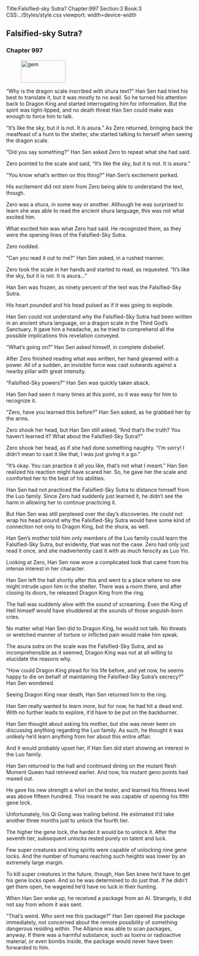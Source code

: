 Title:Falsified-sky Sutra? 
Chapter:997 
Section:3 
Book:3 
CSS:../Styles/style.css 
viewport: width=device-width
  
## Falsified-sky Sutra?
### Chapter 997 
<figure>
	<img src="../Images/gem.gif" alt="gem" id="gem" width="120" height="60" />
</figure>
  

  
  “Why is the dragon scale inscribed with shura text?” Han Sen had tried his best to translate it, but it was mostly to no avail. So he turned his attention back to Dragon King and started interrogating him for information. But the spirit was tight-lipped, and no death threat Han Sen could make was enough to force him to talk.

“It’s like the sky, but it is not. It is asura.” As Zero returned, bringing back the meatfeast of a hunt to the shelter, she started talking to herself when seeing the dragon scale.

“Did you say something?” Han Sen asked Zero to repeat what she had said.

Zero pointed to the scale and said, “It’s like the sky, but it is not. It is asura.”

“You know what’s written on this thing?” Han Sen’s excitement perked.

His excitement did not stem from Zero being able to understand the text, though.

Zero was a shura, in some way or another. Although he was surprised to learn she was able to read the ancient shura language, this was not what excited him.

What excited him was what Zero had said. He recognized them, as they were the opening lines of the Falsified-Sky Sutra.

Zero nodded.

“Can you read it out to me?” Han Sen asked, in a rushed manner.

Zero took the scale in her hands and started to read, as requested. “It’s like the sky, but it is not. It is asura…”

Han Sen was frozen, as ninety percent of the text was the Falsified-Sky Sutra.

His heart pounded and his head pulsed as if it was going to explode.

Han Sen could not understand why the Falsified-Sky Sutra had been written in an ancient shura language, on a dragon scale in the Third God’s Sanctuary. It gave him a headache, as he tried to comprehend all the possible implications this revelation conveyed.

“What’s going on?” Han Sen asked himself, in complete disbelief.

After Zero finished reading what was written, her hand gleamed with a power. All of a sudden, an invisible force was cast outwards against a nearby pillar with great intensity.

“Falsified-Sky powers?” Han Sen was quickly taken aback.

Han Sen had seen it many times at this point, so it was easy for him to recognize it.

“Zero, have you learned this before?” Han Sen asked, as he grabbed her by the arms.

Zero shook her head, but Han Sen still asked, “And that’s the truth? You haven’t learned it? What about the Falsified-Sky Sutra?”

Zero shook her head, as if she had done something naughty. “I’m sorry! I didn’t mean to cast it like that, I was just giving it a go.”

“It’s okay. You can practice it all you like, that’s not what I meant.” Han Sen realized his reaction might have scared her. So, he gave her the scale and comforted her to the best of his abilities.

Han Sen had not practiced the Falsified-Sky Sutra to distance himself from the Luo family. Since Zero had suddenly just learned it, he didn’t see the harm in allowing her to continue practicing it.

But Han Sen was still perplexed over the day’s discoveries. He could not wrap his head around why the Falsified-Sky Sutra would have some kind of connection not only to Dragon King, but the shura, as well.

Han Sen’s mother told him only members of the Luo family could learn the Falsified-Sky Sutra, but evidently, that was not the case. Zero had only just read it once, and she inadvertently cast it with as much ferocity as Luo Yin.

Looking at Zero, Han Sen now wore a complicated look that came from his intense interest in her character.

Han Sen left the hall shortly after this and went to a place where no one might intrude upon him in the shelter. There was a room there, and after closing its doors, he released Dragon King from the ring.

The hall was suddenly alive with the sound of screaming. Even the King of Hell himself would have shuddered at the sounds of those anguish-born cries.

No matter what Han Sen did to Dragon King, he would not talk. No threats or wretched manner of torture or inflicted pain would make him speak.

The asura sutra on the scale was the Falsified-Sky Sutra, and as incomprehensible as it seemed, Dragon King was not at all willing to elucidate the reasons why.

“How could Dragon King plead for his life before, and yet now, he seems happy to die on behalf of maintaining the Falsified-Sky Sutra’s secrecy?” Han Sen wondered.

Seeing Dragon King near death, Han Sen returned him to the ring.

Han Sen really wanted to learn more, but for now, he had hit a dead end. With no further leads to explore, it’d have to be put on the backburner.

Han Sen thought about asking his mother, but she was never keen on discussing anything regarding the Luo family. As such, he thought it was unlikely he’d learn anything from her about this entire affair.

And it would probably upset her, if Han Sen did start showing an interest in the Luo family.

Han Sen returned to the hall and continued dining on the mutant flesh Moment Queen had retrieved earlier. And now, his mutant geno points had maxed out.

He gave his new strength a whirl on the tester, and learned his fitness level was above fifteen hundred. This meant he was capable of opening his fifth gene lock.

Unfortunately, his Qi Gong was trailing behind. He estimated it’d take another three months just to unlock the fourth tier.

The higher the gene lock, the harder it would be to unlock it. After the seventh tier, subsequent unlocks rested purely on talent and luck.

Few super creatures and king spirits were capable of unlocking nine gene locks. And the number of humans reaching such heights was lower by an extremely large margin.

To kill super creatures in the future, though, Han Sen knew he’d have to get his gene locks open. And so he was determined to do just that. If he didn’t get them open, he wagered he’d have no luck in their hunting.

When Han Sen woke up, he received a package from an AI. Strangely, it did not say from whom it was sent.

“That’s weird. Who sent me this package?” Han Sen opened the package immediately, not concerned about the remote possibility of something dangerous residing within. The Alliance was able to scan packages, anyway. If there was a harmful substance, such as toxins or radioactive material, or even bombs inside, the package would never have been forwarded to him.
